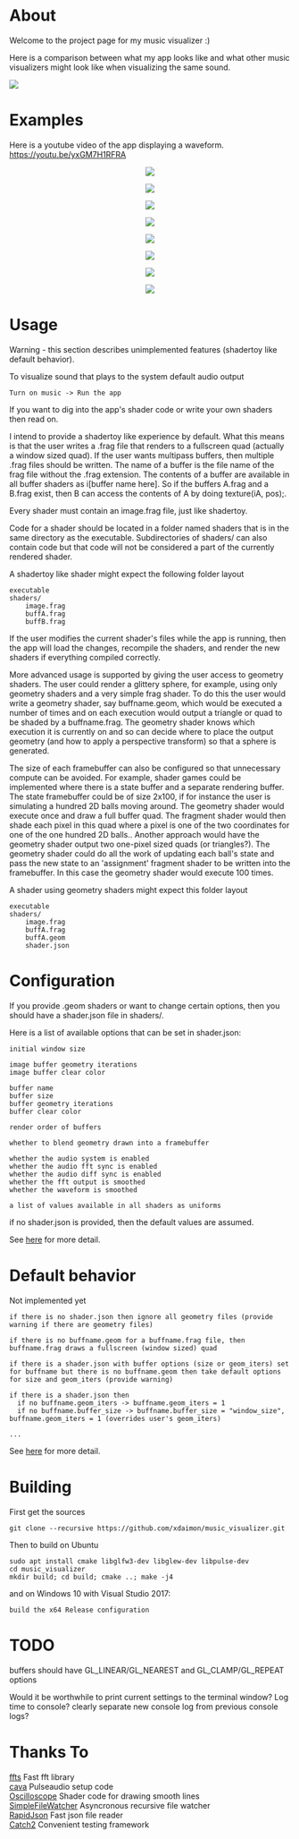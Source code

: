 # About
Welcome to the project page for my music visualizer :)

Here is a comparison between what my app looks like and what other music
visualizers might look like when visualizing the same sound.

![](anim.gif)

# Examples

Here is a youtube video of the app displaying a waveform.<br>
<a href="https://youtu.be/yxGM7H1RFRA">https://youtu.be/yxGM7H1RFRA</a>

<p align="center">
  <img src="example6.PNG" />
</p>

<p align="center">
  <img src="example7.PNG" />
</p>

<p align="center">
  <img src="example0.PNG" />
</p>

<p align="center">
  <img src="example3.png" />
</p>

<p align="center">
  <img src="example1.png" />
</p>

<p align="center">
  <img src="example2.png" />
</p>

<p align="center">
  <img src="example4.png" />
</p>

<p align="center">
  <img src="example5.png" />
</p>


# Usage

Warning - this section describes unimplemented features (shadertoy like default behavior).

To visualize sound that plays to the system default audio output

	Turn on music -> Run the app

If you want to dig into the app's shader code or write your own shaders then read on.

I intend to provide a shadertoy like experience by default. What this means is that the user writes a .frag file that renders to a fullscreen quad (actually a window sized quad). If the user wants multipass buffers, then multiple .frag files should be written. The name of a buffer is the file name of the frag file without the .frag extension. The contents of a buffer are available in all buffer shaders as i[buffer name here]. So if the buffers A.frag and a B.frag exist, then B can access the contents of A by doing texture(iA, pos);.

Every shader must contain an image.frag file, just like shadertoy.

Code for a shader should be located in a folder named shaders that is in the same directory as the executable. Subdirectories of shaders/ can also contain code but that code will not be considered a part of the currently rendered shader.

A shadertoy like shader might expect the following folder layout

	executable
	shaders/
		image.frag
		buffA.frag
		buffB.frag

If the user modifies the current shader's files while the app is running, then the app will load the changes, recompile the shaders, and render the new shaders if everything compiled correctly.

More advanced usage is supported by giving the user access to geometry shaders. The user could render a glittery sphere, for example, using only geometry shaders and a very simple frag shader. To do this the user would write a geometry shader, say buffname.geom, which would be executed a number of times and on each execution would output a triangle or quad to be shaded by a buffname.frag. The geometry shader knows which execution it is currently on and so can decide where to place the output geometry (and how to apply a perspective transform) so that a sphere is generated.

The size of each framebuffer can also be configured so that unnecessary compute can be avoided. For example, shader games could be implemented where there is a state buffer and a separate rendering buffer. The state framebuffer could be of size 2x100, if for instance the user is simulating a hundred 2D balls moving around. The geometry shader would execute once and draw a full buffer quad. The fragment shader would then shade each pixel in this quad where a pixel is one of the two coordinates for one of the one hundred 2D balls.. Another approach would have the geometry shader output two one-pixel sized quads (or triangles?). The geometry shader could do all the work of updating each ball's state and pass the new state to an 'assignment' fragment shader to be written into the framebuffer. In this case the geometry shader would execute 100 times.

A shader using geometry shaders might expect this folder layout

	executable
	shaders/
		image.frag
		buffA.frag
		buffA.geom
		shader.json

# Configuration

If you provide .geom shaders or want to change certain options, then you should have a shader.json file in shaders/.

Here is a list of available options that can be set in shader.json:

	initial window size

	image buffer geometry iterations
	image buffer clear color

	buffer name
	buffer size
	buffer geometry iterations
	buffer clear color

	render order of buffers

	whether to blend geometry drawn into a framebuffer

	whether the audio system is enabled
	whether the audio fft sync is enabled
	whether the audio diff sync is enabled
	whether the fft output is smoothed
	whether the waveform is smoothed

	a list of values available in all shaders as uniforms

if no shader.json is provided, then the default values are assumed.

See [here](../src/shaders/oscilloscope/shader.json) for more detail.

# Default behavior

Not implemented yet

	if there is no shader.json then ignore all geometry files (provide warning if there are geometry files)

	if there is no buffname.geom for a buffname.frag file, then buffname.frag draws a fullscreen (window sized) quad

	if there is a shader.json with buffer options (size or geom_iters) set for buffname but there is no buffname.geom then take default options for size and geom_iters (provide warning)

	if there is a shader.json then
	  if no buffname.geom_iters -> buffname.geom_iters = 1
	  if no buffname.buffer_size -> buffname.buffer_size = "window_size", buffname.geom_iters = 1 (overrides user's geom_iters)

	...

See [here](../src/shaders/oscilloscope/shader.json) for more detail.

# Building

First get the sources
```
git clone --recursive https://github.com/xdaimon/music_visualizer.git
```
Then to build on Ubuntu
```
sudo apt install cmake libglfw3-dev libglew-dev libpulse-dev
cd music_visualizer
mkdir build; cd build; cmake ..; make -j4
```

and on Windows 10 with Visual Studio 2017:
```
build the x64 Release configuration
```

# TODO

buffers should have GL_LINEAR/GL_NEAREST and GL_CLAMP/GL_REPEAT options

Would it be worthwhile to print current settings to the terminal window?
Log time to console?
clearly separate new console log from previous console logs?

# Thanks To

<a href="https://github.com/linkotec/ffts">ffts</a>
	Fast fft library<br>
<a href="https://github.com/karlstav/cava">cava</a>
	Pulseaudio setup code<br>
<a href="https://github.com/kritzikratzi/Oscilloscope">Oscilloscope</a>
	Shader code for drawing smooth lines<br>
<a href="https://github.com/shadowndacorner/SimpleFileWatcher">SimpleFileWatcher</a>
	Asyncronous recursive file watcher<br>
<a href="https://github.com/rapidjson/rapidjson">RapidJson</a>
	Fast json file reader<br>
<a href="https://github.com/catchorg/Catch2">Catch2</a>
	Convenient testing framework<br>
